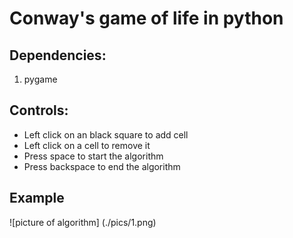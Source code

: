 # Conway's game of life in python

## Dependencies: 
1. pygame

## Controls: 
- Left click on an black square to add cell 
- Left click on a cell to remove it
- Press space to start the algorithm
- Press backspace to end the algorithm 

## Example

![picture of algorithm] (./pics/1.png)